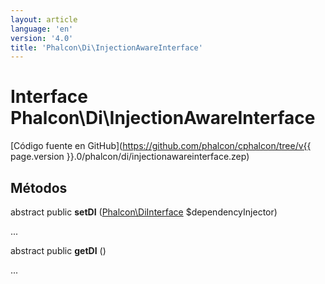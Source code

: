 ```yaml
---
layout: article
language: 'en'
version: '4.0'
title: 'Phalcon\Di\InjectionAwareInterface'
---
```

# Interface **Phalcon\Di\InjectionAwareInterface**

[Código fuente en GitHub](https://github.com/phalcon/cphalcon/tree/v{{ page.version }}.0/phalcon/di/injectionawareinterface.zep)

## Métodos

abstract public **setDI** ([Phalcon\DiInterface](Phalcon_DiInterface) $dependencyInjector)

...

abstract public **getDI** ()

...